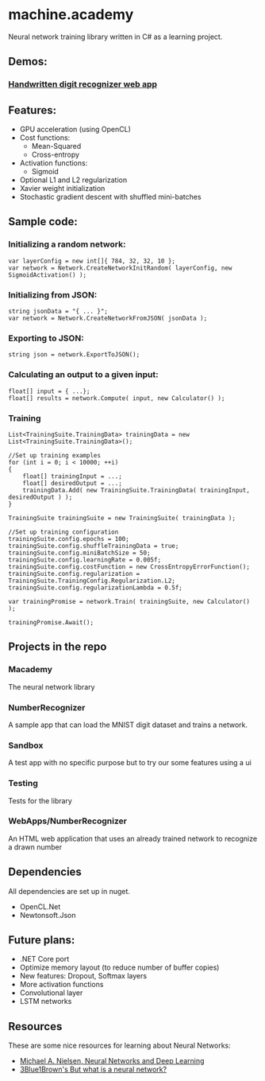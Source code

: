 # machine.academy

Neural network training library written in C# as a learning project.

## Demos:

### [Handwritten digit recognizer web app](http://htmlpreview.github.io/?https://github.com/zbendefy/machine.academy/blob/master/WebApps/NumberRecognize/index.html)

## Features:
 * GPU acceleration (using OpenCL)
 * Cost functions: 
    * Mean-Squared
    * Cross-entropy
 * Activation functions:
    * Sigmoid
 * Optional L1 and L2 regularization
 * Xavier weight initialization
 * Stochastic gradient descent with shuffled mini-batches

## Sample code:

### Initializing a random network:
```
var layerConfig = new int[]{ 784, 32, 32, 10 };
var network = Network.CreateNetworkInitRandom( layerConfig, new SigmoidActivation() );
```

### Initializing from JSON:
```
string jsonData = "{ ... }";
var network = Network.CreateNetworkFromJSON( jsonData ); 
```


### Exporting to JSON:
```
string json = network.ExportToJSON();
```

### Calculating an output to a given input:
```
float[] input = { ...};
float[] results = network.Compute( input, new Calculator() );
```

### Training
```
List<TrainingSuite.TrainingData> trainingData = new List<TrainingSuite.TrainingData>();

//Set up training examples
for (int i = 0; i < 10000; ++i)
{
    float[] trainingInput = ...;
    float[] desiredOutput = ...;
    trainingData.Add( new TrainingSuite.TrainingData( trainingInput, desiredOutput ) );
}

TrainingSuite trainingSuite = new TrainingSuite( trainingData );

//Set up training configuration
trainingSuite.config.epochs = 100;
trainingSuite.config.shuffleTrainingData = true;
trainingSuite.config.miniBatchSize = 50;
trainingSuite.config.learningRate = 0.005f;
trainingSuite.config.costFunction = new CrossEntropyErrorFunction();
trainingSuite.config.regularization = TrainingSuite.TrainingConfig.Regularization.L2;
trainingSuite.config.regularizationLambda = 0.5f;

var trainingPromise = network.Train( trainingSuite, new Calculator() );

trainingPromise.Await();
```
## Projects in the repo

### Macademy

The neural network library

### NumberRecognizer

A sample app that can load the MNIST digit dataset and trains a network.

### Sandbox

A test app with no specific purpose but to try our some features using a ui

### Testing

Tests for the library

### WebApps/NumberRecognizer

An HTML web application that uses an already trained network to recognize a drawn number

## Dependencies
All dependencies are set up in nuget.
* OpenCL.Net
* Newtonsoft.Json

## Future plans:
 * .NET Core port
 * Optimize memory layout (to reduce number of buffer copies)
 * New features: Dropout, Softmax layers
 * More activation functions
 * Convolutional layer
 * LSTM networks

## Resources

These are some nice resources for learning about Neural Networks:
 * [Michael A. Nielsen, Neural Networks and Deep Learning](http://neuralnetworksanddeeplearning.com/index.html)
 * [3Blue1Brown's But what is a neural network?](https://www.youtube.com/watch?v=aircAruvnKk)
